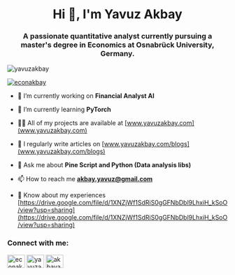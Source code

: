 <h1 align="center">Hi 👋, I'm Yavuz Akbay</h1>
<h3 align="center">A passionate quantitative analyst currently pursuing a master's degree in Economics at Osnabrück University, Germany.</h3>

<p align="left"> <img src="https://github-profile-trophy.vercel.app/?username=yavuzakbay" alt="yavuzakbay" /></a> </p>

<p align="left"> <a href="https://twitter.com/econakbay" target="blank"><img src="https://img.shields.io/twitter/follow/econakbay?logo=twitter&style=for-the-badge" alt="econakbay" /></a> </p>

- 🔭 I’m currently working on **Financial Analyst AI**

- 🌱 I’m currently learning **PyTorch**

- 👨‍💻 All of my projects are available at [www.yavuzakbay.com](www.yavuzakbay.com)

- 📝 I regularly write articles on [www.yavuzakbay.com/blogs](www.yavuzakbay.com/blogs)

- 💬 Ask me about **Pine Script and Python (Data analysis libs)**

- 📫 How to reach me **akbay.yavuz@gmail.com**

- 📄 Know about my experiences [https://drive.google.com/file/d/1XNZjWf1SdRiS0gGFNbDbl9LhxiH_kSoO/view?usp=sharing](https://drive.google.com/file/d/1XNZjWf1SdRiS0gGFNbDbl9LhxiH_kSoO/view?usp=sharing)

<h3 align="left">Connect with me:</h3>
<p align="left">
<a href="https://twitter.com/econakbay" target="blank"><img align="center" src="https://raw.githubusercontent.com/rahuldkjain/github-profile-readme-generator/master/src/images/icons/Social/twitter.svg" alt="econakbay" height="30" width="40" /></a>
<a href="https://linkedin.com/in/yavuzakbay" target="blank"><img align="center" src="https://raw.githubusercontent.com/rahuldkjain/github-profile-readme-generator/master/src/images/icons/Social/linked-in-alt.svg" alt="yavuzakbay" height="30" width="40" /></a>
<a href="https://instagram.com/akbayavuz" target="blank"><img align="center" src="https://raw.githubusercontent.com/rahuldkjain/github-profile-readme-generator/master/src/images/icons/Social/instagram.svg" alt="akbayavuz" height="30" width="40" /></a>
</p>
